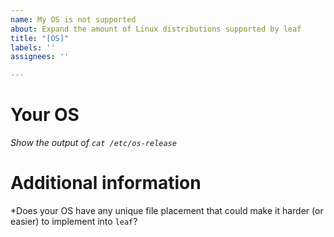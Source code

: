 ```yaml
---
name: My OS is not supported
about: Expand the amount of Linux distributions supported by leaf
title: "[OS]"
labels: ''
assignees: ''

---
```


# Your OS
*Show the output of `cat /etc/os-release`*

# Additional information
*Does your OS have any unique file placement that could make it harder (or easier) to implement into `leaf`?
